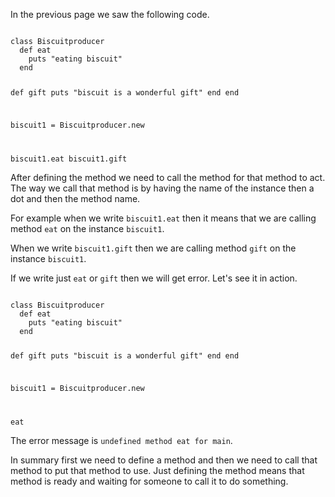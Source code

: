 In the previous page we saw the following code.

<Editor lang="ruby">
<code>
class Biscuitproducer
  def eat
    puts "eating biscuit"
  end

  def gift
    puts "biscuit is a wonderful gift"
  end
end

biscuit1 = Biscuitproducer.new

biscuit1.eat
biscuit1.gift
</code>
</Editor>

After defining the method we need to call the method for that method to act.
The way we call that method is by having the name of the instance then a dot and then the method name.

For example when we write `biscuit1.eat` then it means that we are calling method `eat` on the instance `biscuit1`.

When we write `biscuit1.gift` then we are calling method `gift` on the instance `biscuit1`.

If we write just `eat` or `gift` then we will get error. Let's see it in action.

<Editor lang="ruby">
<code>
class Biscuitproducer
  def eat
    puts "eating biscuit"
  end

  def gift
    puts "biscuit is a wonderful gift"
  end
end

biscuit1 = Biscuitproducer.new

eat
</code>
</Editor>

The error message is `undefined method eat for main`.

In summary first we need to define a method and then we need to call that method to put that method to use.
Just defining the method means that method is ready and waiting for someone to call it to do something.